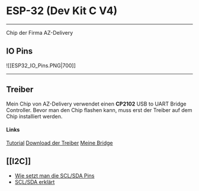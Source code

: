 # ESP-32 (Dev Kit C V4)
___
Chip der Firma AZ-Delivery

## IO Pins
![[ESP32_IO_Pins.PNG|700]]

___

## Treiber
Mein Chip von AZ-Delivery verwendet einen **CP2102** USB to UART Bridge Controller. Bevor man den Chip flashen kann, muss erst der Treiber auf dem Chip installiert werden.

#### Links
[Tutorial](https://techexplorations.com/guides/esp32/begin/cp21xxx/)
[Download der Treiber](https://www.silabs.com/developers/usb-to-uart-bridge-vcp-drivers)
[Meine Bridge](https://www.silabs.com/interface/usb-bridges/classic/device.cp2102)


## [[I2C]]
- [Wie setzt man die SCL/SDA Pins](https://randomnerdtutorials.com/esp32-i2c-communication-arduino-ide/)
- [SCL/SDA erklärt](https://deepbluembedded.com/esp32-i2c-tutorial-change-pins-i2c-scanner-arduino/)

